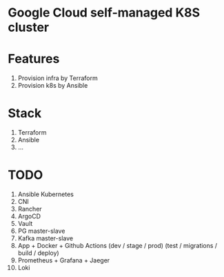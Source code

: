 # Google Cloud self-managed K8S cluster

# Features

1. Provision infra by Terraform
1. Provision k8s by Ansible

# Stack

1. Terraform
1. Ansible
1. ...

# TODO

1. Ansible Kubernetes
1. CNI
1. Rancher
1. ArgoCD
1. Vault
1. PG master-slave
1. Kafka master-slave
1. App + Docker + Github Actions (dev / stage / prod) (test / migrations / build / deploy)
1. Prometheus + Grafana + Jaeger
1. Loki
